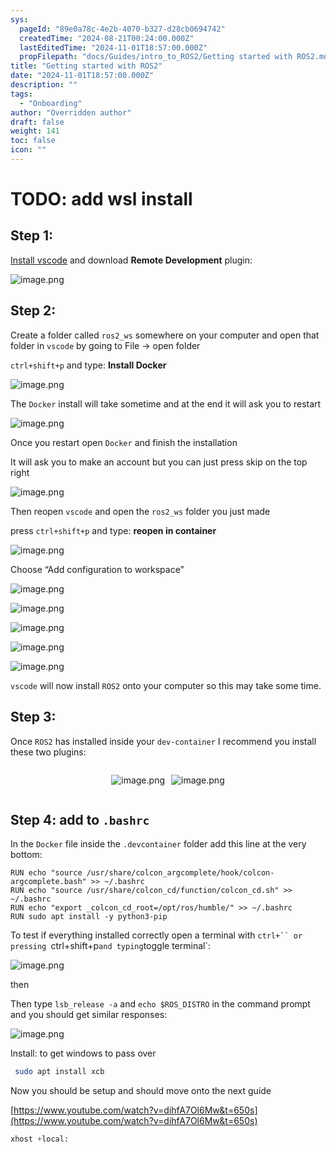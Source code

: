 ```yaml
---
sys:
  pageId: "89e0a78c-4e2b-4070-b327-d28cb0694742"
  createdTime: "2024-08-21T00:24:00.000Z"
  lastEditedTime: "2024-11-01T18:57:00.000Z"
  propFilepath: "docs/Guides/intro_to_ROS2/Getting started with ROS2.md"
title: "Getting started with ROS2"
date: "2024-11-01T18:57:00.000Z"
description: ""
tags:
  - "Onboarding"
author: "Overridden author"
draft: false
weight: 141
toc: false
icon: ""
---
```


# TODO: add wsl install

## Step 1:

[Install vscode](https://code.visualstudio.com/download) and download **Remote Development** plugin:

![image.png](https://prod-files-secure.s3.us-west-2.amazonaws.com/d518164a-d88e-44d1-a4ee-3adb3bd8bce0/efb52993-1881-4a40-b95e-6f020334f022/image.png?X-Amz-Algorithm=AWS4-HMAC-SHA256&X-Amz-Content-Sha256=UNSIGNED-PAYLOAD&X-Amz-Credential=ASIAZI2LB466QLIOIG3Y%2F20250306%2Fus-west-2%2Fs3%2Faws4_request&X-Amz-Date=20250306T041020Z&X-Amz-Expires=3600&X-Amz-Security-Token=IQoJb3JpZ2luX2VjENz%2F%2F%2F%2F%2F%2F%2F%2F%2F%2FwEaCXVzLXdlc3QtMiJIMEYCIQDHmdi8V4QDQM%2BDmqZBgcQp6bZKrgwq3A604YTyqi%2FdFwIhANRX71aPiqNMthkAvihB3xhHWlDm1%2FEF2DhnNzGFZD2VKv8DCCUQABoMNjM3NDIzMTgzODA1IgxGBflos6myyGDjn1cq3AMkkWc7f9CaGLTUK59%2BqTK1Cq615SfY7HzRShszkmwP%2BdNW5lss1ofFmWzAQnRCG50GTCZMzkhACFca9M%2BiaR4DSk9fBU6JVTfP58ftVGshDCKKYUY81nG8dQ0C5w1QXdXNfm%2B3C%2FHPbwrgQSzzpsjLcBFtOBw1477vlTCKFESSGjIiITdbes7hfgrZ5rjsWq2vxbCxSkWMHRgooyArClFycI%2BSrcThaDkrpXjc2h8vtKXKp8E%2BhPY3wUPgNx%2BZ65jzfKfbvjHEFwV1mLqrC3LgEYVxBJtUOiuBe2NFh643nrFhbxb2BCjX39sBb3sOKlBXkfzMmYfEY9wumTFhaiYAS0Ehb2AHmiWGmOnOMsBq65BrHDiBRmxqQaGe3h1lS2wKe4mYz0MBDE6LuG4Qt8vx9Qx5FWOdmP9phVB3MWp2sjdqrxB%2BfIgePL4X0XzpHuu9ELqcq3uiczDKCIVdyFwNNXQ04BPJvgVDdYfL5wDO4JH7V7QudUFrDckBs1NpTHctpCNedvKyx6qAm7oWjD6F9OnQ1lXqLJPXE3DkfFYlRrEBfcV8nUfI45DGTmd2ldjMfRO%2BYvy6fOsznbiMn6ySkgg63IaFBasWXe2JM72ADVPJM%2FzBaAWnShR%2FmDCKuqS%2BBjqkAdDA2uOJGv32a4ZoFn%2B5fIl7FIsxdfZLn1J8Bn3bm4CxqLKWCMOh5%2BdP9XYTwTfxjpjZbrtwB8c8qHhoHGqYdcYwUVlUdnq1Gi7Xxc8FC0R5uf%2FkLf4B1%2BYp7HT6Ae%2Bj3jgc7ClqSaB1JgNNb8kY3Bpwtjv68uHI01Z1dJhfSckcnWys8wHB1HF9owhgurUAiUlRjJu5zCWMTCdf3KR5MLF0PUKA&X-Amz-Signature=97edcf39c4d610b6e3b08daa4064cbf608418e87dfc0a737b4cd7e4c2c81208e&X-Amz-SignedHeaders=host&x-id=GetObject)

## Step 2:

Create a folder called `ros2_ws` somewhere on your computer and open that folder in `vscode` by going to File → open folder 

`ctrl+shift+p` and type: **Install Docker**

![image.png](https://prod-files-secure.s3.us-west-2.amazonaws.com/d518164a-d88e-44d1-a4ee-3adb3bd8bce0/2269dc0e-1cd5-47ff-bceb-c04ad9b2eab0/image.png?X-Amz-Algorithm=AWS4-HMAC-SHA256&X-Amz-Content-Sha256=UNSIGNED-PAYLOAD&X-Amz-Credential=ASIAZI2LB466QLIOIG3Y%2F20250306%2Fus-west-2%2Fs3%2Faws4_request&X-Amz-Date=20250306T041020Z&X-Amz-Expires=3600&X-Amz-Security-Token=IQoJb3JpZ2luX2VjENz%2F%2F%2F%2F%2F%2F%2F%2F%2F%2FwEaCXVzLXdlc3QtMiJIMEYCIQDHmdi8V4QDQM%2BDmqZBgcQp6bZKrgwq3A604YTyqi%2FdFwIhANRX71aPiqNMthkAvihB3xhHWlDm1%2FEF2DhnNzGFZD2VKv8DCCUQABoMNjM3NDIzMTgzODA1IgxGBflos6myyGDjn1cq3AMkkWc7f9CaGLTUK59%2BqTK1Cq615SfY7HzRShszkmwP%2BdNW5lss1ofFmWzAQnRCG50GTCZMzkhACFca9M%2BiaR4DSk9fBU6JVTfP58ftVGshDCKKYUY81nG8dQ0C5w1QXdXNfm%2B3C%2FHPbwrgQSzzpsjLcBFtOBw1477vlTCKFESSGjIiITdbes7hfgrZ5rjsWq2vxbCxSkWMHRgooyArClFycI%2BSrcThaDkrpXjc2h8vtKXKp8E%2BhPY3wUPgNx%2BZ65jzfKfbvjHEFwV1mLqrC3LgEYVxBJtUOiuBe2NFh643nrFhbxb2BCjX39sBb3sOKlBXkfzMmYfEY9wumTFhaiYAS0Ehb2AHmiWGmOnOMsBq65BrHDiBRmxqQaGe3h1lS2wKe4mYz0MBDE6LuG4Qt8vx9Qx5FWOdmP9phVB3MWp2sjdqrxB%2BfIgePL4X0XzpHuu9ELqcq3uiczDKCIVdyFwNNXQ04BPJvgVDdYfL5wDO4JH7V7QudUFrDckBs1NpTHctpCNedvKyx6qAm7oWjD6F9OnQ1lXqLJPXE3DkfFYlRrEBfcV8nUfI45DGTmd2ldjMfRO%2BYvy6fOsznbiMn6ySkgg63IaFBasWXe2JM72ADVPJM%2FzBaAWnShR%2FmDCKuqS%2BBjqkAdDA2uOJGv32a4ZoFn%2B5fIl7FIsxdfZLn1J8Bn3bm4CxqLKWCMOh5%2BdP9XYTwTfxjpjZbrtwB8c8qHhoHGqYdcYwUVlUdnq1Gi7Xxc8FC0R5uf%2FkLf4B1%2BYp7HT6Ae%2Bj3jgc7ClqSaB1JgNNb8kY3Bpwtjv68uHI01Z1dJhfSckcnWys8wHB1HF9owhgurUAiUlRjJu5zCWMTCdf3KR5MLF0PUKA&X-Amz-Signature=4c7bffd4b86930c797cc7634ad2b05904260c18727be701695bc0f2a3425cd01&X-Amz-SignedHeaders=host&x-id=GetObject)

The `Docker` install will take sometime and at the end it will ask you to restart

![image.png](https://prod-files-secure.s3.us-west-2.amazonaws.com/d518164a-d88e-44d1-a4ee-3adb3bd8bce0/ed233f78-be33-4b1f-b89c-9c346c0e961e/image.png?X-Amz-Algorithm=AWS4-HMAC-SHA256&X-Amz-Content-Sha256=UNSIGNED-PAYLOAD&X-Amz-Credential=ASIAZI2LB466QLIOIG3Y%2F20250306%2Fus-west-2%2Fs3%2Faws4_request&X-Amz-Date=20250306T041020Z&X-Amz-Expires=3600&X-Amz-Security-Token=IQoJb3JpZ2luX2VjENz%2F%2F%2F%2F%2F%2F%2F%2F%2F%2FwEaCXVzLXdlc3QtMiJIMEYCIQDHmdi8V4QDQM%2BDmqZBgcQp6bZKrgwq3A604YTyqi%2FdFwIhANRX71aPiqNMthkAvihB3xhHWlDm1%2FEF2DhnNzGFZD2VKv8DCCUQABoMNjM3NDIzMTgzODA1IgxGBflos6myyGDjn1cq3AMkkWc7f9CaGLTUK59%2BqTK1Cq615SfY7HzRShszkmwP%2BdNW5lss1ofFmWzAQnRCG50GTCZMzkhACFca9M%2BiaR4DSk9fBU6JVTfP58ftVGshDCKKYUY81nG8dQ0C5w1QXdXNfm%2B3C%2FHPbwrgQSzzpsjLcBFtOBw1477vlTCKFESSGjIiITdbes7hfgrZ5rjsWq2vxbCxSkWMHRgooyArClFycI%2BSrcThaDkrpXjc2h8vtKXKp8E%2BhPY3wUPgNx%2BZ65jzfKfbvjHEFwV1mLqrC3LgEYVxBJtUOiuBe2NFh643nrFhbxb2BCjX39sBb3sOKlBXkfzMmYfEY9wumTFhaiYAS0Ehb2AHmiWGmOnOMsBq65BrHDiBRmxqQaGe3h1lS2wKe4mYz0MBDE6LuG4Qt8vx9Qx5FWOdmP9phVB3MWp2sjdqrxB%2BfIgePL4X0XzpHuu9ELqcq3uiczDKCIVdyFwNNXQ04BPJvgVDdYfL5wDO4JH7V7QudUFrDckBs1NpTHctpCNedvKyx6qAm7oWjD6F9OnQ1lXqLJPXE3DkfFYlRrEBfcV8nUfI45DGTmd2ldjMfRO%2BYvy6fOsznbiMn6ySkgg63IaFBasWXe2JM72ADVPJM%2FzBaAWnShR%2FmDCKuqS%2BBjqkAdDA2uOJGv32a4ZoFn%2B5fIl7FIsxdfZLn1J8Bn3bm4CxqLKWCMOh5%2BdP9XYTwTfxjpjZbrtwB8c8qHhoHGqYdcYwUVlUdnq1Gi7Xxc8FC0R5uf%2FkLf4B1%2BYp7HT6Ae%2Bj3jgc7ClqSaB1JgNNb8kY3Bpwtjv68uHI01Z1dJhfSckcnWys8wHB1HF9owhgurUAiUlRjJu5zCWMTCdf3KR5MLF0PUKA&X-Amz-Signature=903a32a43f2ce699858bc61f8a7c334b2d9e0f9477c7c47867637de6bc7ed254&X-Amz-SignedHeaders=host&x-id=GetObject)

Once you restart open `Docker` and finish the installation

It will ask you to make an account but you can just press skip on the top right

![image.png](https://prod-files-secure.s3.us-west-2.amazonaws.com/d518164a-d88e-44d1-a4ee-3adb3bd8bce0/21010ad9-1659-4fd9-9f59-9932a09b2a3d/image.png?X-Amz-Algorithm=AWS4-HMAC-SHA256&X-Amz-Content-Sha256=UNSIGNED-PAYLOAD&X-Amz-Credential=ASIAZI2LB466QLIOIG3Y%2F20250306%2Fus-west-2%2Fs3%2Faws4_request&X-Amz-Date=20250306T041020Z&X-Amz-Expires=3600&X-Amz-Security-Token=IQoJb3JpZ2luX2VjENz%2F%2F%2F%2F%2F%2F%2F%2F%2F%2FwEaCXVzLXdlc3QtMiJIMEYCIQDHmdi8V4QDQM%2BDmqZBgcQp6bZKrgwq3A604YTyqi%2FdFwIhANRX71aPiqNMthkAvihB3xhHWlDm1%2FEF2DhnNzGFZD2VKv8DCCUQABoMNjM3NDIzMTgzODA1IgxGBflos6myyGDjn1cq3AMkkWc7f9CaGLTUK59%2BqTK1Cq615SfY7HzRShszkmwP%2BdNW5lss1ofFmWzAQnRCG50GTCZMzkhACFca9M%2BiaR4DSk9fBU6JVTfP58ftVGshDCKKYUY81nG8dQ0C5w1QXdXNfm%2B3C%2FHPbwrgQSzzpsjLcBFtOBw1477vlTCKFESSGjIiITdbes7hfgrZ5rjsWq2vxbCxSkWMHRgooyArClFycI%2BSrcThaDkrpXjc2h8vtKXKp8E%2BhPY3wUPgNx%2BZ65jzfKfbvjHEFwV1mLqrC3LgEYVxBJtUOiuBe2NFh643nrFhbxb2BCjX39sBb3sOKlBXkfzMmYfEY9wumTFhaiYAS0Ehb2AHmiWGmOnOMsBq65BrHDiBRmxqQaGe3h1lS2wKe4mYz0MBDE6LuG4Qt8vx9Qx5FWOdmP9phVB3MWp2sjdqrxB%2BfIgePL4X0XzpHuu9ELqcq3uiczDKCIVdyFwNNXQ04BPJvgVDdYfL5wDO4JH7V7QudUFrDckBs1NpTHctpCNedvKyx6qAm7oWjD6F9OnQ1lXqLJPXE3DkfFYlRrEBfcV8nUfI45DGTmd2ldjMfRO%2BYvy6fOsznbiMn6ySkgg63IaFBasWXe2JM72ADVPJM%2FzBaAWnShR%2FmDCKuqS%2BBjqkAdDA2uOJGv32a4ZoFn%2B5fIl7FIsxdfZLn1J8Bn3bm4CxqLKWCMOh5%2BdP9XYTwTfxjpjZbrtwB8c8qHhoHGqYdcYwUVlUdnq1Gi7Xxc8FC0R5uf%2FkLf4B1%2BYp7HT6Ae%2Bj3jgc7ClqSaB1JgNNb8kY3Bpwtjv68uHI01Z1dJhfSckcnWys8wHB1HF9owhgurUAiUlRjJu5zCWMTCdf3KR5MLF0PUKA&X-Amz-Signature=35b433950e9504471fedde31604474242fc497b91884622b6f4573031cf26d0a&X-Amz-SignedHeaders=host&x-id=GetObject)

Then reopen `vscode` and open the `ros2_ws` folder you just made

press `ctrl+shift+p` and type: **reopen in container**

![image.png](https://prod-files-secure.s3.us-west-2.amazonaws.com/d518164a-d88e-44d1-a4ee-3adb3bd8bce0/4e93b8c2-41ad-488c-8095-c74205196118/image.png?X-Amz-Algorithm=AWS4-HMAC-SHA256&X-Amz-Content-Sha256=UNSIGNED-PAYLOAD&X-Amz-Credential=ASIAZI2LB466QLIOIG3Y%2F20250306%2Fus-west-2%2Fs3%2Faws4_request&X-Amz-Date=20250306T041020Z&X-Amz-Expires=3600&X-Amz-Security-Token=IQoJb3JpZ2luX2VjENz%2F%2F%2F%2F%2F%2F%2F%2F%2F%2FwEaCXVzLXdlc3QtMiJIMEYCIQDHmdi8V4QDQM%2BDmqZBgcQp6bZKrgwq3A604YTyqi%2FdFwIhANRX71aPiqNMthkAvihB3xhHWlDm1%2FEF2DhnNzGFZD2VKv8DCCUQABoMNjM3NDIzMTgzODA1IgxGBflos6myyGDjn1cq3AMkkWc7f9CaGLTUK59%2BqTK1Cq615SfY7HzRShszkmwP%2BdNW5lss1ofFmWzAQnRCG50GTCZMzkhACFca9M%2BiaR4DSk9fBU6JVTfP58ftVGshDCKKYUY81nG8dQ0C5w1QXdXNfm%2B3C%2FHPbwrgQSzzpsjLcBFtOBw1477vlTCKFESSGjIiITdbes7hfgrZ5rjsWq2vxbCxSkWMHRgooyArClFycI%2BSrcThaDkrpXjc2h8vtKXKp8E%2BhPY3wUPgNx%2BZ65jzfKfbvjHEFwV1mLqrC3LgEYVxBJtUOiuBe2NFh643nrFhbxb2BCjX39sBb3sOKlBXkfzMmYfEY9wumTFhaiYAS0Ehb2AHmiWGmOnOMsBq65BrHDiBRmxqQaGe3h1lS2wKe4mYz0MBDE6LuG4Qt8vx9Qx5FWOdmP9phVB3MWp2sjdqrxB%2BfIgePL4X0XzpHuu9ELqcq3uiczDKCIVdyFwNNXQ04BPJvgVDdYfL5wDO4JH7V7QudUFrDckBs1NpTHctpCNedvKyx6qAm7oWjD6F9OnQ1lXqLJPXE3DkfFYlRrEBfcV8nUfI45DGTmd2ldjMfRO%2BYvy6fOsznbiMn6ySkgg63IaFBasWXe2JM72ADVPJM%2FzBaAWnShR%2FmDCKuqS%2BBjqkAdDA2uOJGv32a4ZoFn%2B5fIl7FIsxdfZLn1J8Bn3bm4CxqLKWCMOh5%2BdP9XYTwTfxjpjZbrtwB8c8qHhoHGqYdcYwUVlUdnq1Gi7Xxc8FC0R5uf%2FkLf4B1%2BYp7HT6Ae%2Bj3jgc7ClqSaB1JgNNb8kY3Bpwtjv68uHI01Z1dJhfSckcnWys8wHB1HF9owhgurUAiUlRjJu5zCWMTCdf3KR5MLF0PUKA&X-Amz-Signature=c8dc20b059876a6e96b6e178f1cff68d796b8d18accf4f13e6848c5998bb4d7e&X-Amz-SignedHeaders=host&x-id=GetObject)

Choose “Add configuration to workspace”

![image.png](https://prod-files-secure.s3.us-west-2.amazonaws.com/d518164a-d88e-44d1-a4ee-3adb3bd8bce0/9560b282-5060-4989-ba37-97e7b2c22476/image.png?X-Amz-Algorithm=AWS4-HMAC-SHA256&X-Amz-Content-Sha256=UNSIGNED-PAYLOAD&X-Amz-Credential=ASIAZI2LB466QLIOIG3Y%2F20250306%2Fus-west-2%2Fs3%2Faws4_request&X-Amz-Date=20250306T041020Z&X-Amz-Expires=3600&X-Amz-Security-Token=IQoJb3JpZ2luX2VjENz%2F%2F%2F%2F%2F%2F%2F%2F%2F%2FwEaCXVzLXdlc3QtMiJIMEYCIQDHmdi8V4QDQM%2BDmqZBgcQp6bZKrgwq3A604YTyqi%2FdFwIhANRX71aPiqNMthkAvihB3xhHWlDm1%2FEF2DhnNzGFZD2VKv8DCCUQABoMNjM3NDIzMTgzODA1IgxGBflos6myyGDjn1cq3AMkkWc7f9CaGLTUK59%2BqTK1Cq615SfY7HzRShszkmwP%2BdNW5lss1ofFmWzAQnRCG50GTCZMzkhACFca9M%2BiaR4DSk9fBU6JVTfP58ftVGshDCKKYUY81nG8dQ0C5w1QXdXNfm%2B3C%2FHPbwrgQSzzpsjLcBFtOBw1477vlTCKFESSGjIiITdbes7hfgrZ5rjsWq2vxbCxSkWMHRgooyArClFycI%2BSrcThaDkrpXjc2h8vtKXKp8E%2BhPY3wUPgNx%2BZ65jzfKfbvjHEFwV1mLqrC3LgEYVxBJtUOiuBe2NFh643nrFhbxb2BCjX39sBb3sOKlBXkfzMmYfEY9wumTFhaiYAS0Ehb2AHmiWGmOnOMsBq65BrHDiBRmxqQaGe3h1lS2wKe4mYz0MBDE6LuG4Qt8vx9Qx5FWOdmP9phVB3MWp2sjdqrxB%2BfIgePL4X0XzpHuu9ELqcq3uiczDKCIVdyFwNNXQ04BPJvgVDdYfL5wDO4JH7V7QudUFrDckBs1NpTHctpCNedvKyx6qAm7oWjD6F9OnQ1lXqLJPXE3DkfFYlRrEBfcV8nUfI45DGTmd2ldjMfRO%2BYvy6fOsznbiMn6ySkgg63IaFBasWXe2JM72ADVPJM%2FzBaAWnShR%2FmDCKuqS%2BBjqkAdDA2uOJGv32a4ZoFn%2B5fIl7FIsxdfZLn1J8Bn3bm4CxqLKWCMOh5%2BdP9XYTwTfxjpjZbrtwB8c8qHhoHGqYdcYwUVlUdnq1Gi7Xxc8FC0R5uf%2FkLf4B1%2BYp7HT6Ae%2Bj3jgc7ClqSaB1JgNNb8kY3Bpwtjv68uHI01Z1dJhfSckcnWys8wHB1HF9owhgurUAiUlRjJu5zCWMTCdf3KR5MLF0PUKA&X-Amz-Signature=ceeca50d8744b0a5e855ad6028ea678e5443c3cd7e90de209c302984500f37ea&X-Amz-SignedHeaders=host&x-id=GetObject)

![image.png](https://prod-files-secure.s3.us-west-2.amazonaws.com/d518164a-d88e-44d1-a4ee-3adb3bd8bce0/2ee63f81-886b-48e8-a553-dc6e5eac99e4/image.png?X-Amz-Algorithm=AWS4-HMAC-SHA256&X-Amz-Content-Sha256=UNSIGNED-PAYLOAD&X-Amz-Credential=ASIAZI2LB466QLIOIG3Y%2F20250306%2Fus-west-2%2Fs3%2Faws4_request&X-Amz-Date=20250306T041020Z&X-Amz-Expires=3600&X-Amz-Security-Token=IQoJb3JpZ2luX2VjENz%2F%2F%2F%2F%2F%2F%2F%2F%2F%2FwEaCXVzLXdlc3QtMiJIMEYCIQDHmdi8V4QDQM%2BDmqZBgcQp6bZKrgwq3A604YTyqi%2FdFwIhANRX71aPiqNMthkAvihB3xhHWlDm1%2FEF2DhnNzGFZD2VKv8DCCUQABoMNjM3NDIzMTgzODA1IgxGBflos6myyGDjn1cq3AMkkWc7f9CaGLTUK59%2BqTK1Cq615SfY7HzRShszkmwP%2BdNW5lss1ofFmWzAQnRCG50GTCZMzkhACFca9M%2BiaR4DSk9fBU6JVTfP58ftVGshDCKKYUY81nG8dQ0C5w1QXdXNfm%2B3C%2FHPbwrgQSzzpsjLcBFtOBw1477vlTCKFESSGjIiITdbes7hfgrZ5rjsWq2vxbCxSkWMHRgooyArClFycI%2BSrcThaDkrpXjc2h8vtKXKp8E%2BhPY3wUPgNx%2BZ65jzfKfbvjHEFwV1mLqrC3LgEYVxBJtUOiuBe2NFh643nrFhbxb2BCjX39sBb3sOKlBXkfzMmYfEY9wumTFhaiYAS0Ehb2AHmiWGmOnOMsBq65BrHDiBRmxqQaGe3h1lS2wKe4mYz0MBDE6LuG4Qt8vx9Qx5FWOdmP9phVB3MWp2sjdqrxB%2BfIgePL4X0XzpHuu9ELqcq3uiczDKCIVdyFwNNXQ04BPJvgVDdYfL5wDO4JH7V7QudUFrDckBs1NpTHctpCNedvKyx6qAm7oWjD6F9OnQ1lXqLJPXE3DkfFYlRrEBfcV8nUfI45DGTmd2ldjMfRO%2BYvy6fOsznbiMn6ySkgg63IaFBasWXe2JM72ADVPJM%2FzBaAWnShR%2FmDCKuqS%2BBjqkAdDA2uOJGv32a4ZoFn%2B5fIl7FIsxdfZLn1J8Bn3bm4CxqLKWCMOh5%2BdP9XYTwTfxjpjZbrtwB8c8qHhoHGqYdcYwUVlUdnq1Gi7Xxc8FC0R5uf%2FkLf4B1%2BYp7HT6Ae%2Bj3jgc7ClqSaB1JgNNb8kY3Bpwtjv68uHI01Z1dJhfSckcnWys8wHB1HF9owhgurUAiUlRjJu5zCWMTCdf3KR5MLF0PUKA&X-Amz-Signature=f6ff1e1d88d68b869e2e672cecd9e1e09098c306f44e86e148919ce5af82cffc&X-Amz-SignedHeaders=host&x-id=GetObject)

![image.png](https://prod-files-secure.s3.us-west-2.amazonaws.com/d518164a-d88e-44d1-a4ee-3adb3bd8bce0/ae1580b2-b048-407e-aed9-b584224a7a04/image.png?X-Amz-Algorithm=AWS4-HMAC-SHA256&X-Amz-Content-Sha256=UNSIGNED-PAYLOAD&X-Amz-Credential=ASIAZI2LB466QLIOIG3Y%2F20250306%2Fus-west-2%2Fs3%2Faws4_request&X-Amz-Date=20250306T041020Z&X-Amz-Expires=3600&X-Amz-Security-Token=IQoJb3JpZ2luX2VjENz%2F%2F%2F%2F%2F%2F%2F%2F%2F%2FwEaCXVzLXdlc3QtMiJIMEYCIQDHmdi8V4QDQM%2BDmqZBgcQp6bZKrgwq3A604YTyqi%2FdFwIhANRX71aPiqNMthkAvihB3xhHWlDm1%2FEF2DhnNzGFZD2VKv8DCCUQABoMNjM3NDIzMTgzODA1IgxGBflos6myyGDjn1cq3AMkkWc7f9CaGLTUK59%2BqTK1Cq615SfY7HzRShszkmwP%2BdNW5lss1ofFmWzAQnRCG50GTCZMzkhACFca9M%2BiaR4DSk9fBU6JVTfP58ftVGshDCKKYUY81nG8dQ0C5w1QXdXNfm%2B3C%2FHPbwrgQSzzpsjLcBFtOBw1477vlTCKFESSGjIiITdbes7hfgrZ5rjsWq2vxbCxSkWMHRgooyArClFycI%2BSrcThaDkrpXjc2h8vtKXKp8E%2BhPY3wUPgNx%2BZ65jzfKfbvjHEFwV1mLqrC3LgEYVxBJtUOiuBe2NFh643nrFhbxb2BCjX39sBb3sOKlBXkfzMmYfEY9wumTFhaiYAS0Ehb2AHmiWGmOnOMsBq65BrHDiBRmxqQaGe3h1lS2wKe4mYz0MBDE6LuG4Qt8vx9Qx5FWOdmP9phVB3MWp2sjdqrxB%2BfIgePL4X0XzpHuu9ELqcq3uiczDKCIVdyFwNNXQ04BPJvgVDdYfL5wDO4JH7V7QudUFrDckBs1NpTHctpCNedvKyx6qAm7oWjD6F9OnQ1lXqLJPXE3DkfFYlRrEBfcV8nUfI45DGTmd2ldjMfRO%2BYvy6fOsznbiMn6ySkgg63IaFBasWXe2JM72ADVPJM%2FzBaAWnShR%2FmDCKuqS%2BBjqkAdDA2uOJGv32a4ZoFn%2B5fIl7FIsxdfZLn1J8Bn3bm4CxqLKWCMOh5%2BdP9XYTwTfxjpjZbrtwB8c8qHhoHGqYdcYwUVlUdnq1Gi7Xxc8FC0R5uf%2FkLf4B1%2BYp7HT6Ae%2Bj3jgc7ClqSaB1JgNNb8kY3Bpwtjv68uHI01Z1dJhfSckcnWys8wHB1HF9owhgurUAiUlRjJu5zCWMTCdf3KR5MLF0PUKA&X-Amz-Signature=7fab29f3b03e9c9b3312ce46600c4d5eb274a5a9c6fd575eb2df0ad2bf33177e&X-Amz-SignedHeaders=host&x-id=GetObject)

![image.png](https://prod-files-secure.s3.us-west-2.amazonaws.com/d518164a-d88e-44d1-a4ee-3adb3bd8bce0/53255b28-f75e-430f-b9e3-c0ac8577e42b/image.png?X-Amz-Algorithm=AWS4-HMAC-SHA256&X-Amz-Content-Sha256=UNSIGNED-PAYLOAD&X-Amz-Credential=ASIAZI2LB466QLIOIG3Y%2F20250306%2Fus-west-2%2Fs3%2Faws4_request&X-Amz-Date=20250306T041020Z&X-Amz-Expires=3600&X-Amz-Security-Token=IQoJb3JpZ2luX2VjENz%2F%2F%2F%2F%2F%2F%2F%2F%2F%2FwEaCXVzLXdlc3QtMiJIMEYCIQDHmdi8V4QDQM%2BDmqZBgcQp6bZKrgwq3A604YTyqi%2FdFwIhANRX71aPiqNMthkAvihB3xhHWlDm1%2FEF2DhnNzGFZD2VKv8DCCUQABoMNjM3NDIzMTgzODA1IgxGBflos6myyGDjn1cq3AMkkWc7f9CaGLTUK59%2BqTK1Cq615SfY7HzRShszkmwP%2BdNW5lss1ofFmWzAQnRCG50GTCZMzkhACFca9M%2BiaR4DSk9fBU6JVTfP58ftVGshDCKKYUY81nG8dQ0C5w1QXdXNfm%2B3C%2FHPbwrgQSzzpsjLcBFtOBw1477vlTCKFESSGjIiITdbes7hfgrZ5rjsWq2vxbCxSkWMHRgooyArClFycI%2BSrcThaDkrpXjc2h8vtKXKp8E%2BhPY3wUPgNx%2BZ65jzfKfbvjHEFwV1mLqrC3LgEYVxBJtUOiuBe2NFh643nrFhbxb2BCjX39sBb3sOKlBXkfzMmYfEY9wumTFhaiYAS0Ehb2AHmiWGmOnOMsBq65BrHDiBRmxqQaGe3h1lS2wKe4mYz0MBDE6LuG4Qt8vx9Qx5FWOdmP9phVB3MWp2sjdqrxB%2BfIgePL4X0XzpHuu9ELqcq3uiczDKCIVdyFwNNXQ04BPJvgVDdYfL5wDO4JH7V7QudUFrDckBs1NpTHctpCNedvKyx6qAm7oWjD6F9OnQ1lXqLJPXE3DkfFYlRrEBfcV8nUfI45DGTmd2ldjMfRO%2BYvy6fOsznbiMn6ySkgg63IaFBasWXe2JM72ADVPJM%2FzBaAWnShR%2FmDCKuqS%2BBjqkAdDA2uOJGv32a4ZoFn%2B5fIl7FIsxdfZLn1J8Bn3bm4CxqLKWCMOh5%2BdP9XYTwTfxjpjZbrtwB8c8qHhoHGqYdcYwUVlUdnq1Gi7Xxc8FC0R5uf%2FkLf4B1%2BYp7HT6Ae%2Bj3jgc7ClqSaB1JgNNb8kY3Bpwtjv68uHI01Z1dJhfSckcnWys8wHB1HF9owhgurUAiUlRjJu5zCWMTCdf3KR5MLF0PUKA&X-Amz-Signature=ff86f5e5d2b24edf8ae21814618952a04c023b14c567164066649eb889e975c6&X-Amz-SignedHeaders=host&x-id=GetObject)

![image.png](https://prod-files-secure.s3.us-west-2.amazonaws.com/d518164a-d88e-44d1-a4ee-3adb3bd8bce0/7c562767-5af9-4ffb-97d1-327bcdf4ee00/image.png?X-Amz-Algorithm=AWS4-HMAC-SHA256&X-Amz-Content-Sha256=UNSIGNED-PAYLOAD&X-Amz-Credential=ASIAZI2LB466QLIOIG3Y%2F20250306%2Fus-west-2%2Fs3%2Faws4_request&X-Amz-Date=20250306T041020Z&X-Amz-Expires=3600&X-Amz-Security-Token=IQoJb3JpZ2luX2VjENz%2F%2F%2F%2F%2F%2F%2F%2F%2F%2FwEaCXVzLXdlc3QtMiJIMEYCIQDHmdi8V4QDQM%2BDmqZBgcQp6bZKrgwq3A604YTyqi%2FdFwIhANRX71aPiqNMthkAvihB3xhHWlDm1%2FEF2DhnNzGFZD2VKv8DCCUQABoMNjM3NDIzMTgzODA1IgxGBflos6myyGDjn1cq3AMkkWc7f9CaGLTUK59%2BqTK1Cq615SfY7HzRShszkmwP%2BdNW5lss1ofFmWzAQnRCG50GTCZMzkhACFca9M%2BiaR4DSk9fBU6JVTfP58ftVGshDCKKYUY81nG8dQ0C5w1QXdXNfm%2B3C%2FHPbwrgQSzzpsjLcBFtOBw1477vlTCKFESSGjIiITdbes7hfgrZ5rjsWq2vxbCxSkWMHRgooyArClFycI%2BSrcThaDkrpXjc2h8vtKXKp8E%2BhPY3wUPgNx%2BZ65jzfKfbvjHEFwV1mLqrC3LgEYVxBJtUOiuBe2NFh643nrFhbxb2BCjX39sBb3sOKlBXkfzMmYfEY9wumTFhaiYAS0Ehb2AHmiWGmOnOMsBq65BrHDiBRmxqQaGe3h1lS2wKe4mYz0MBDE6LuG4Qt8vx9Qx5FWOdmP9phVB3MWp2sjdqrxB%2BfIgePL4X0XzpHuu9ELqcq3uiczDKCIVdyFwNNXQ04BPJvgVDdYfL5wDO4JH7V7QudUFrDckBs1NpTHctpCNedvKyx6qAm7oWjD6F9OnQ1lXqLJPXE3DkfFYlRrEBfcV8nUfI45DGTmd2ldjMfRO%2BYvy6fOsznbiMn6ySkgg63IaFBasWXe2JM72ADVPJM%2FzBaAWnShR%2FmDCKuqS%2BBjqkAdDA2uOJGv32a4ZoFn%2B5fIl7FIsxdfZLn1J8Bn3bm4CxqLKWCMOh5%2BdP9XYTwTfxjpjZbrtwB8c8qHhoHGqYdcYwUVlUdnq1Gi7Xxc8FC0R5uf%2FkLf4B1%2BYp7HT6Ae%2Bj3jgc7ClqSaB1JgNNb8kY3Bpwtjv68uHI01Z1dJhfSckcnWys8wHB1HF9owhgurUAiUlRjJu5zCWMTCdf3KR5MLF0PUKA&X-Amz-Signature=8a31d369413332e8a79ad0001c88381f6b9da39d61cc601a7543cb241e852d23&X-Amz-SignedHeaders=host&x-id=GetObject)

`vscode` will now install `ROS2` onto your computer so this may take some time.

## Step 3:

Once `ROS2` has installed inside your `dev-container` I recommend you install these two plugins:

<div style="display: flex;flex-direction: row; column-gap:10px; max-width: 630px;justify-content: center;">
<div>

![image.png](https://prod-files-secure.s3.us-west-2.amazonaws.com/d518164a-d88e-44d1-a4ee-3adb3bd8bce0/3fc3d550-5a54-4ba1-ba6b-faa01cdb7369/image.png?X-Amz-Algorithm=AWS4-HMAC-SHA256&X-Amz-Content-Sha256=UNSIGNED-PAYLOAD&X-Amz-Credential=ASIAZI2LB4662WQBMNTW%2F20250306%2Fus-west-2%2Fs3%2Faws4_request&X-Amz-Date=20250306T041026Z&X-Amz-Expires=3600&X-Amz-Security-Token=IQoJb3JpZ2luX2VjENz%2F%2F%2F%2F%2F%2F%2F%2F%2F%2FwEaCXVzLXdlc3QtMiJIMEYCIQDQDOaYj5nRBxs01SK8jihTlfRoFns481aCbbewpDqtEwIhAP9x1ql4CI0KpRt7O%2Bm9aub5P27EqZ8IBOPvDLZ8wwdeKv8DCCUQABoMNjM3NDIzMTgzODA1IgzDskjoP4ft7%2FADIxoq3APovprFZ9Nh18DDZOBGsv%2F1NHgBL158JC5KKPB0oB%2Bbkp%2FVdgnEsRI3kPhjatUAoI4oYOBZisxwUHivFIRwzCL3Jwpz4mMa2VI%2FekmLxOfwpeeZiNbOvrkDLYfL2%2BQJWNbS8N6z0%2B25fNh0QRnE9VXFVAZ5NkF6UAJHmNsQ9RPQgiRBSpugqSYwiR3fNrrevCoqjmI916XFTbt5lEWoOqLt8Z0zGqDXQ6ZyxHz64fa2ACnyIb5FNVRCMNfjgNkHC2q3bh5JPN%2Bs3UrbwJ7az7M5p3qVBmgjhouoXx3J2TB8lDM3NIQGIY8U9FpqCgk%2FZ7e2tviBdK5Xo6ZdeOSdVqGnpYf9e0qG3xK5ryKgXbvXiNEpkQxgzfJtTCwA%2F345QFRo4bBDgvq6DO%2BMuas7qwF3oCPGlr5ufo1c04n49LuHdUxVcS2qraFPjjg8AoaLt3%2Bmt5mVrDU6AT0E%2FBm58Tvc1URcT8stHnpWcRRPZh24vSRcuLkTv%2FtMl8naegpq3thNZHp0RAIXyeiAd3F%2Ff94iceQuO2jB7P6bOwb2qHNMQmIyt5ypFvIOPCs2ae0beN%2FrE7NA9NDMydcXHNV87EX7hls679cHXRPWRbT%2B7FKDcd85vfJG7sLbZ6UiPjDguaS%2BBjqkAUGtzPdOnTXUHuUslc%2FTcbgCc3TU9cG9Ca41fdzdmImJykRI9efhYHLYnLYev4AHQsqbEZBFqiE0WfMvXAdqurCgBVPpikgJEWfZvNJz0LdvJkmnHmcIBRI8vlB9FmWBhStGlEBCvVbmgFZLgltyu82NmysZrNhPsOM9ARANwzLiSYaXsrKs9slldTlHwuqLXgpNSZOGvD2QwO8PiHrQXwvPhsIi&X-Amz-Signature=d2579d28330ac248ef3b95832e804b3756d26cab14e607bda4f2d87402762e59&X-Amz-SignedHeaders=host&x-id=GetObject)

</div>
<div>

![image.png](https://prod-files-secure.s3.us-west-2.amazonaws.com/d518164a-d88e-44d1-a4ee-3adb3bd8bce0/d994cc66-13c2-4093-a5a3-f84cf4601a82/image.png?X-Amz-Algorithm=AWS4-HMAC-SHA256&X-Amz-Content-Sha256=UNSIGNED-PAYLOAD&X-Amz-Credential=ASIAZI2LB466VCB5IGPP%2F20250306%2Fus-west-2%2Fs3%2Faws4_request&X-Amz-Date=20250306T041026Z&X-Amz-Expires=3600&X-Amz-Security-Token=IQoJb3JpZ2luX2VjENz%2F%2F%2F%2F%2F%2F%2F%2F%2F%2FwEaCXVzLXdlc3QtMiJGMEQCIC3AYBTkIU5F5AapZhjhK9iRHRqWqnrc7K7M%2BjzQmqIuAiANygkS8c6rIeyZDrMrA1tmeBZHHq%2BK87w1ZQmynKUaDyr%2FAwglEAAaDDYzNzQyMzE4MzgwNSIMv693mqkYX%2BvE3NfIKtwDVxiYZTcy9GEvGR8oACKCqGXRItkz4MKkDwkFv4urfdv2BSaHszt1TshEZ6xQXQZN%2BWCB0f1p1lQajePC48BzfasuYEwPyiRP2GJF9fyIvqdfUJOJSR1gJZYiXiWFBgj61EEHNRJ0Kiu6bZuv0JV8ZjkiDqFnH7v5FDljOID%2BkcEKn67gvw9vjafLEyrUSf75lP5%2FfMnyYBZR5BB%2BadeZUZJ%2BKzW5L6EvRfVSFuOXlECWsH8LsHlbVsmB8vHcaaqFLC2h0e5SztkdZkMHC9oiDn7W2iJ97KE5Ns2PyrQKQkxH%2B23z2pazV1ImZYcmWdjZAxBfvhRfJvYL7F0H36pTG9m7T9ePVoVMpS7CDmgpeK%2F%2BL18kPRde%2Fm76T1umHsNZjNhi7lmTtOzzv0GDTXoaCUGVeNzaVP3EjBXPdqKRXUxs5nGGA9YSFWwofhf8oT1LkehuPCTXxMESPZBzDLJ%2FN7HFcU6w8TpZL7dEsLlTJ%2B%2BrKESskNLK1NrZfdeK1dncAM88JROfMsa6UqrjJPXSBABAilNlyGrHadRcgRooN4tRVacxt9unlblE75gGMFZGTZEipUIewUAbIu%2F6RjfcK55xO3I%2FIzAyjq9RHLCTxm4CcNMaSXbUP7hKJZow3rqkvgY6pgHzOBats8eKzO7uNH9qju%2FDQmfY08CqTw3GsChS8AwATcrkKGJjAgVfqpeTJLtSe2wxyT26%2FVKuWWXMl2u8%2BUvj18kcBNjjNQgK45eMmtG0ZIuWaugvxq6jI42wVgY%2F%2F3GGVpVWlExaWGcgiqLEL22xVC7J2hPxSoyHs8M%2Fe3Qy0baIv4NSiMC4KIYXXvtdQbm%2B7d%2FSEtqAADJ6qhJ17sQ2xjyoGoxY&X-Amz-Signature=335fbbcb22526d4659e7e1e7813ac9287ac4a2ab3c95ee08015a86daccca07c9&X-Amz-SignedHeaders=host&x-id=GetObject)

</div>
</div>

## Step 4: add to `.bashrc`

In the `Docker` file inside the `.devcontainer` folder add this line at the very bottom: 

```docker
RUN echo "source /usr/share/colcon_argcomplete/hook/colcon-argcomplete.bash" >> ~/.bashrc
RUN echo "source /usr/share/colcon_cd/function/colcon_cd.sh" >> ~/.bashrc
RUN echo "export _colcon_cd_root=/opt/ros/humble/" >> ~/.bashrc
RUN sudo apt install -y python3-pip 
```

To test if everything installed correctly open a terminal with `ctrl+`` or pressing `ctrl+shift+p` and typing `toggle terminal`:

![image.png](https://prod-files-secure.s3.us-west-2.amazonaws.com/d518164a-d88e-44d1-a4ee-3adb3bd8bce0/6a4943d8-b04e-4c02-9a58-775f3384d1a5/image.png?X-Amz-Algorithm=AWS4-HMAC-SHA256&X-Amz-Content-Sha256=UNSIGNED-PAYLOAD&X-Amz-Credential=ASIAZI2LB466QLIOIG3Y%2F20250306%2Fus-west-2%2Fs3%2Faws4_request&X-Amz-Date=20250306T041020Z&X-Amz-Expires=3600&X-Amz-Security-Token=IQoJb3JpZ2luX2VjENz%2F%2F%2F%2F%2F%2F%2F%2F%2F%2FwEaCXVzLXdlc3QtMiJIMEYCIQDHmdi8V4QDQM%2BDmqZBgcQp6bZKrgwq3A604YTyqi%2FdFwIhANRX71aPiqNMthkAvihB3xhHWlDm1%2FEF2DhnNzGFZD2VKv8DCCUQABoMNjM3NDIzMTgzODA1IgxGBflos6myyGDjn1cq3AMkkWc7f9CaGLTUK59%2BqTK1Cq615SfY7HzRShszkmwP%2BdNW5lss1ofFmWzAQnRCG50GTCZMzkhACFca9M%2BiaR4DSk9fBU6JVTfP58ftVGshDCKKYUY81nG8dQ0C5w1QXdXNfm%2B3C%2FHPbwrgQSzzpsjLcBFtOBw1477vlTCKFESSGjIiITdbes7hfgrZ5rjsWq2vxbCxSkWMHRgooyArClFycI%2BSrcThaDkrpXjc2h8vtKXKp8E%2BhPY3wUPgNx%2BZ65jzfKfbvjHEFwV1mLqrC3LgEYVxBJtUOiuBe2NFh643nrFhbxb2BCjX39sBb3sOKlBXkfzMmYfEY9wumTFhaiYAS0Ehb2AHmiWGmOnOMsBq65BrHDiBRmxqQaGe3h1lS2wKe4mYz0MBDE6LuG4Qt8vx9Qx5FWOdmP9phVB3MWp2sjdqrxB%2BfIgePL4X0XzpHuu9ELqcq3uiczDKCIVdyFwNNXQ04BPJvgVDdYfL5wDO4JH7V7QudUFrDckBs1NpTHctpCNedvKyx6qAm7oWjD6F9OnQ1lXqLJPXE3DkfFYlRrEBfcV8nUfI45DGTmd2ldjMfRO%2BYvy6fOsznbiMn6ySkgg63IaFBasWXe2JM72ADVPJM%2FzBaAWnShR%2FmDCKuqS%2BBjqkAdDA2uOJGv32a4ZoFn%2B5fIl7FIsxdfZLn1J8Bn3bm4CxqLKWCMOh5%2BdP9XYTwTfxjpjZbrtwB8c8qHhoHGqYdcYwUVlUdnq1Gi7Xxc8FC0R5uf%2FkLf4B1%2BYp7HT6Ae%2Bj3jgc7ClqSaB1JgNNb8kY3Bpwtjv68uHI01Z1dJhfSckcnWys8wHB1HF9owhgurUAiUlRjJu5zCWMTCdf3KR5MLF0PUKA&X-Amz-Signature=f092465dfd64562810200463122da5c69f8b99eb76b61d05222c4063d7a1e570&X-Amz-SignedHeaders=host&x-id=GetObject)

then 

Then type `lsb_release -a` and `echo $ROS_DISTRO` in the command prompt and you should get similar responses:

![image.png](https://prod-files-secure.s3.us-west-2.amazonaws.com/d518164a-d88e-44d1-a4ee-3adb3bd8bce0/3e635dec-a805-4e85-8b9e-d000e5b71a4e/image.png?X-Amz-Algorithm=AWS4-HMAC-SHA256&X-Amz-Content-Sha256=UNSIGNED-PAYLOAD&X-Amz-Credential=ASIAZI2LB466QLIOIG3Y%2F20250306%2Fus-west-2%2Fs3%2Faws4_request&X-Amz-Date=20250306T041020Z&X-Amz-Expires=3600&X-Amz-Security-Token=IQoJb3JpZ2luX2VjENz%2F%2F%2F%2F%2F%2F%2F%2F%2F%2FwEaCXVzLXdlc3QtMiJIMEYCIQDHmdi8V4QDQM%2BDmqZBgcQp6bZKrgwq3A604YTyqi%2FdFwIhANRX71aPiqNMthkAvihB3xhHWlDm1%2FEF2DhnNzGFZD2VKv8DCCUQABoMNjM3NDIzMTgzODA1IgxGBflos6myyGDjn1cq3AMkkWc7f9CaGLTUK59%2BqTK1Cq615SfY7HzRShszkmwP%2BdNW5lss1ofFmWzAQnRCG50GTCZMzkhACFca9M%2BiaR4DSk9fBU6JVTfP58ftVGshDCKKYUY81nG8dQ0C5w1QXdXNfm%2B3C%2FHPbwrgQSzzpsjLcBFtOBw1477vlTCKFESSGjIiITdbes7hfgrZ5rjsWq2vxbCxSkWMHRgooyArClFycI%2BSrcThaDkrpXjc2h8vtKXKp8E%2BhPY3wUPgNx%2BZ65jzfKfbvjHEFwV1mLqrC3LgEYVxBJtUOiuBe2NFh643nrFhbxb2BCjX39sBb3sOKlBXkfzMmYfEY9wumTFhaiYAS0Ehb2AHmiWGmOnOMsBq65BrHDiBRmxqQaGe3h1lS2wKe4mYz0MBDE6LuG4Qt8vx9Qx5FWOdmP9phVB3MWp2sjdqrxB%2BfIgePL4X0XzpHuu9ELqcq3uiczDKCIVdyFwNNXQ04BPJvgVDdYfL5wDO4JH7V7QudUFrDckBs1NpTHctpCNedvKyx6qAm7oWjD6F9OnQ1lXqLJPXE3DkfFYlRrEBfcV8nUfI45DGTmd2ldjMfRO%2BYvy6fOsznbiMn6ySkgg63IaFBasWXe2JM72ADVPJM%2FzBaAWnShR%2FmDCKuqS%2BBjqkAdDA2uOJGv32a4ZoFn%2B5fIl7FIsxdfZLn1J8Bn3bm4CxqLKWCMOh5%2BdP9XYTwTfxjpjZbrtwB8c8qHhoHGqYdcYwUVlUdnq1Gi7Xxc8FC0R5uf%2FkLf4B1%2BYp7HT6Ae%2Bj3jgc7ClqSaB1JgNNb8kY3Bpwtjv68uHI01Z1dJhfSckcnWys8wHB1HF9owhgurUAiUlRjJu5zCWMTCdf3KR5MLF0PUKA&X-Amz-Signature=519bc69c05820ee265dd960fdfd0ab3d5595f142497efc64d9623de19e2269c2&X-Amz-SignedHeaders=host&x-id=GetObject)

Install:  to get windows to pass over

```bash
 sudo apt install xcb
```

Now you should be setup and should move onto the next guide 

[https://www.youtube.com/watch?v=dihfA7Ol6Mw&t=650s](https://www.youtube.com/watch?v=dihfA7Ol6Mw&t=650s)

```python
xhost +local:
```
